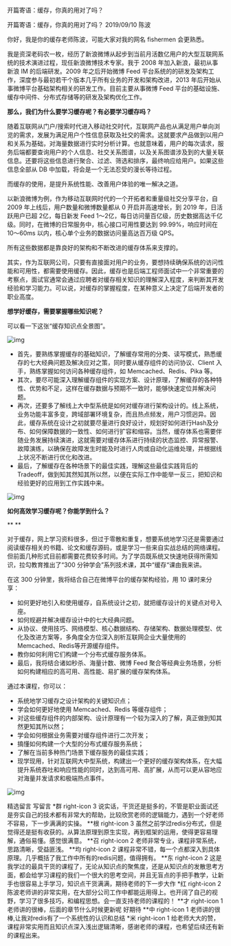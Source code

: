 开篇寄语：缓存，你真的用对了吗？

开篇寄语：缓存，你真的用对了吗？
2019/09/10 陈波

你好，我是你的缓存老师陈波，可能大家对我的网名 fishermen 会更熟悉。



我是资深老码农一枚，经历了新浪微博从起步到当前月活数亿用户的大型互联网系统的技术演进过程，现任新浪微博技术专家。我于 2008 年加入新浪，最初从事新浪 IM 的后端研发。2009 年之后开始微博 Feed 平台系统的的研发及架构工作，深度参与最初若干个版本几乎所有业务的开发和架构改进，2013 年后开始从事微博平台基础架构相关的研发工作。目前主要从事微博 Feed 平台的基础设施、缓存中间件、分布式存储等的研发及架构优化工作。





**那么，我们为什么要学习缓存呢？有必要学习缓存吗？**

 

随着互联网从门户/搜索时代进入移动社交时代，互联网产品也从满足用户单向浏览的需求，发展为满足用户个性信息获取及社交的需求。这就要求产品做到以用户和关系为基础，对海量数据进行实时分析计算。也就意味着，用户的每次请求，服务后端都要查询用户的个人信息、社交关系图谱，以及关系图谱涉及到的大量关联信息。还要将这些信息进行聚合、过滤、筛选和排序，最终响应给用户。如果这些信息全部从 DB 中加载，将会是一个无法忍受的漫长等待过程。



而缓存的使用，是提升系统性能、改善用户体验的唯一解决之道。



以新浪微博为例，作为移动互联网时代的一个开拓者和重量级社交分享平台，自 2009 年上线后，用户数量和微博数量都从 0 开启并高速增长，到 2019 年，日活跃用户已超 2亿，每日新发 Feed 1～2亿，每日访问量百亿级，历史数据高达千亿级。同时，在微博的日常服务中，核心接口可用性要达到 99.99%，响应时间在 10～60ms 以内，核心单个业务的数据访问量高达百万级 QPS。

 

所有这些数据都是靠良好的架构和不断改进的缓存体系来支撑的。



其实，作为互联网公司，只要有直接面对用户的业务，要想持续确保系统的访问性能和可用性，都需要使用缓存。因此，缓存也是后端工程师面试中一个非常重要的考察点，面试官通常会通过应聘者对缓存相关知识的理解深入程度，来判断其开发经验和学习能力。可以说，对缓存的掌握程度，在某种意义上决定了后端开发者的职业高度。

 

**想学好缓存，需要掌握哪些知识呢？**



可以看一下这张“缓存知识点全景图”。    



![img](assets/CgoB5l14vN2AdfGUAAg_s9BHRkU420.png) 



- 首先，要熟练掌握缓存的基础知识，了解缓存常用的分类、读写模式，熟悉缓存的七大经典问题及解决应对之策，同时要从缓存组件的访问协议、Client 入手，熟练掌握如何访问各种缓存组件，如 Memcached、Redis、Pika 等。
- 其次，要尽可能深入理解缓存组件的实现方案、设计原理，了解缓存的各种特性、优势和不足，这样在缓存数据与预期不一致时，能够快速定位并解决问题。
- 再次，还要多了解线上大中型系统是如何对缓存进行架构设计的。线上系统，业务功能丰富多变，跨域部署环境复杂，而且热点频发，用户习惯迥异。因此，缓存系统在设计之初就要尽量进行良好设计，规划好如何进行Hash及分布、如何保障数据的一致性、如何进行扩容和缩容。当然，缓存体系也需要伴随业务发展持续演进，这就需要对缓存体系进行持续的状态监控、异常报警、故障演练，以确保在故障发生时能及时进行人肉或自动化运维处理，并根据线上状况不断进行优化和改进。
- 最后，了解缓存在各种场景下的最佳实践，理解这些最佳实践背后的 Tradeoff，做到知其然知其所以然，以便在实际工作中能举一反三，把知识和经验更好的应用到工作实践中来。

![img](assets/CgotOV14vN2AJTWsAAVC5Nck7MY956.png)

**如何高效学习缓存呢？你能学到什么？**

**
**

对于缓存，网上学习资料很多，但过于零散和重复，想要系统地学习还是需要通过阅读缓存相关的书籍、论文和缓存源码，或是学习一些来自实战总结的网络课程。但前面几种形式目前都需要花费较多时间。为了学员既系统又快速地获得所需知识，拉勾教育推出了“300 分钟学会”系列技术课，其中“缓存“课由我来讲。

 

在这 300 分钟里，我将结合自己在微博平台的缓存架构经验，用 10 课时来分享：

- 如何更好地引入和使用缓存，自系统设计之初，就把缓存设计的关键点对号入座。
- 如何规避并解决缓存设计中的七大经典问题。
- 从协议、使用技巧、网络模型、核心数据结构、存储架构、数据处理模型、优化及改进方案等，多角度全方位深入剖析互联网企业大量使用的Memcached、Redis等开源缓存组件。
- 教你如何利用它们构建一个分布式缓存服务体系。
- 最后，我将结合诸如秒杀、海量计数、微博 Feed 聚合等经典业务场景，分析如何构建相应的高可用、高性能、易扩展的缓存架构体系。

 

通过本课程，你可以：

- 系统地学习缓存之设计架构的关键知识点；
- 学会如何更好地使用 Memcached、Redis 等缓存组件；
- 对这些缓存组件的内部架构、设计原理有一个较为深入的了解，真正做到知其然更知其所以然；
- 学会如何根据业务需要对缓存组件进行二次开发；
- 搞懂如何构建一个大型的分布式缓存服务系统；
- 了解在当前多种热门场景下缓存服务的最佳实践；
- 现学现用，针对互联网大中型系统，构建出一个更好的缓存架构体系，在大幅提升系统吞吐和响应性能的同时，达到高可用、高扩展，从而可以更从容地应对海量并发请求和极端热点事件。



![img](assets/Cgq2xl4cJq-AIfCTAAMTF_-6GIc754.jpg)



精选留言
写留言
*群
right-icon
3
说实话，干货还是挺多的，不管是职业面试还是夯实自己的技术都有非常大的帮助，比较欣赏老师的逻辑能力，遇到一个好老师不容易，下一步满满的实操。
**根
right-icon
3
虽然之前学过redis分布式，但是觉得还是挺有收获的。从算法原理到原生实现，再到框架的运用，使得更容易理解，通俗易懂。感觉很满意。
**召
right-icon
2
老师非常专业，课程非常系统，思路清晰，受益匪浅。
**均
right-icon
2
课程非常不错，每一个点都深入到具体原理。几乎概括了我工作中所有的redis问题，值得拥有。
**东
right-icon
2
这是我学过的最具干货的课程了，无论从知识点的聚焦度，还是从知识点的发散思考方面，都会给学习课程的我们一个很大的思考空间，并且无盲点的手把手教学，让新手也很容易上手学习，知识点干货满满，期待老师的下一步大作
*红
right-icon
2
陈波老师讲的非常实用，在大部分公司工作中都能运用得上。也开阔了自己的视野，学习了很多技巧，和编程思想。会一直支持老师的课程的！
**才
right-icon
1
老师讲的很棒，后面的章节什么时候更新呢 好期待
**中
right-icon
1
老师讲的很棒,让我对redis有了一个系统性的认识和总结
*米
right-icon
1
给老师大大的赞，课程非常实用而且知识点深入浅出逻辑清晰，感谢老师的课程，也希望后续还有新的课程出来。